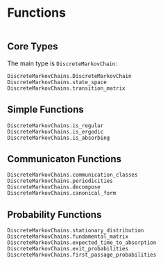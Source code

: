 # Functions

```@index
```

## Core Types

The main type is `DiscreteMarkovChain`:

```@docs
DiscreteMarkovChains.DiscreteMarkovChain
DiscreteMarkovChains.state_space
DiscreteMarkovChains.transition_matrix
```

## Simple Functions



```@docs
DiscreteMarkovChains.is_regular
DiscreteMarkovChains.is_ergodic
DiscreteMarkovChains.is_absorbing
```

## Communicaton Functions

```@docs
DiscreteMarkovChains.communication_classes
DiscreteMarkovChains.periodicities
DiscreteMarkovChains.decompose
DiscreteMarkovChains.canonical_form
```

## Probability Functions

```@docs
DiscreteMarkovChains.stationary_distribution
DiscreteMarkovChains.fundamental_matrix
DiscreteMarkovChains.expected_time_to_absorption
DiscreteMarkovChains.exit_probabilities
DiscreteMarkovChains.first_passage_probabilities
```
